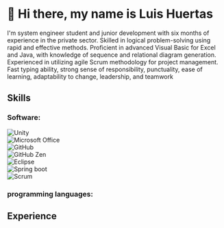 # 👋 Hi there, my name is Luis Huertas  

I'm system engineer student and junior development with six months of experience in the private sector. Skilled in logical problem-solving using rapid and effective methods. Proficient in advanced Visual Basic for Excel and Java, with knowledge of sequence and relational diagram generation. Experienced in utilizing agile Scrum methodology for project management. Fast typing ability, strong sense of responsibility, punctuality, ease of learning, adaptability to change, leadership, and teamwork

## Skills
  
### Software:

  ![Unity](https://img.shields.io/badge/Unity-blue?style=for-the-badge&logo=Unity&logoColor=white&labelColor=101010)</br>
  ![Microsoft Office](https://img.shields.io/badge/Microsoft_Office-red?style=for-the-badge&logo=MicrosoftOffice&logoColor=white&labelColor=101010)</br>
  ![GitHub](https://img.shields.io/badge/Unity-blue?style=for-the-badge&logo=Unity&logoColor=white&labelColor=101010)</br>
  ![GitHub Zen](https://img.shields.io/badge/Unity-blue?style=for-the-badge&logo=Unity&logoColor=white&labelColor=101010)</br>
  ![Eclipse](https://img.shields.io/badge/Unity-blue?style=for-the-badge&logo=Unity&logoColor=white&labelColor=101010)</br>
  ![Spring boot](https://img.shields.io/badge/Unity-blue?style=for-the-badge&logo=Unity&logoColor=white&labelColor=101010)</br>
  ![Scrum](https://img.shields.io/badge/Unity-blue?style=for-the-badge&logo=Unity&logoColor=white&labelColor=101010)</br>


### programming languages:


## Experience 

